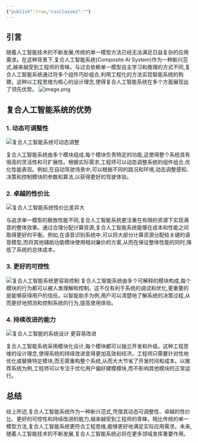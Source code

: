 ```yaml
---
{"publish":true,"cssclasses":""}
---
```


## 引言

随着人工智能技术的不断发展,传统的单一模型方法已经无法满足日益复杂的应用需求。在这种背景下,复合人工智能系统(Composite AI System)作为一种新兴范式,越来越受到工程师的青睐。与过去依赖单一模型自主学习和推理的方式不同,复合人工智能系统通过将多个组件巧妙组合,利用工程化的方法实现智能系统的构建。这种以工程思维为核心的设计理念,使得复合人工智能系统在多个方面展现出了领先优势。
![image.png](https://wifi-1308568485.cos.ap-nanjing.myqcloud.com/picture/202506161522751.png)
## 复合人工智能系统的优势

### 1. 动态可调整性

![复合人工智能系统可动态调整](https://wifi-1308568485.cos.ap-nanjing.myqcloud.com/picture/%2525E5%2525A4%25258D%2525E5%252590%252588%2525E4%2525BA%2525BA%2525E5%2525B7%2525A5%2525E6%252599%2525BA%2525E8%252583%2525BD%2525E7%2525B3%2525BB%2525E7%2525BB%25259F%2525E5%25258F%2525AF%2525E5%25258A%2525A8%2525E6%252580%252581%2525E8%2525B0%252583%2525E6%252595%2525B4.png)

复合人工智能系统由多个模块组成,每个模块负责特定的功能,这使得整个系统具有很高的灵活性和可扩展性。根据实际需求,工程师可以动态调整系统的组件组合,优化性能表现。例如,在自动驾驶场景中,可以根据不同的路况和环境,动态调整感知、决策和控制模块的参数和算法,以获得更好的驾驶体验。

### 2. 卓越的性价比

![复合人工智能系统性价比差异大](https://wifi-1308568485.cos.ap-nanjing.myqcloud.com/picture/%2525E5%2525A4%25258D%2525E5%252590%252588%2525E4%2525BA%2525BA%2525E5%2525B7%2525A5%2525E6%252599%2525BA%2525E8%252583%2525BD%2525E7%2525B3%2525BB%2525E7%2525BB%25259F%2525E6%252580%2525A7%2525E4%2525BB%2525B7%2525E6%2525AF%252594%2525E5%2525B7%2525AE%2525E5%2525BC%252582%2525E5%2525A4%2525A7.png)

与追求单一模型的极致性能不同,复合人工智能系统更注重在有限的资源下实现满意的整体效果。通过合理分配计算资源,复合人工智能系统能够在成本和性能之间取得更好的平衡。例如,在语音识别系统中,可以将大部分计算资源分配给关键的语音模型,而将其他辅助功能模块使用相对廉价的方案,从而在保证整体性能的同时,降低了系统的总体成本。

### 3. 更好的可控性
![复合人工智能系统更容易控制](https://wifi-1308568485.cos.ap-nanjing.myqcloud.com/picture/%2525E5%2525A4%25258D%2525E5%252590%252588%2525E4%2525BA%2525BA%2525E5%2525B7%2525A5%2525E6%252599%2525BA%2525E8%252583%2525BD%2525E7%2525B3%2525BB%2525E7%2525BB%25259F%2525E6%25259B%2525B4%2525E5%2525AE%2525B9%2525E6%252598%252593%2525E6%25258E%2525A7%2525E5%252588%2525B6.png)
复合人工智能系统由多个可解释的模块构成,每个模块的行为都可以被人类理解和控制。这不仅有利于系统的调试和优化,更重要的是能够获得用户的信任。以智能助手为例,用户可以清楚地了解系统的决策过程,从而更好地预测和控制系统的行为,提高使用体验。

### 4. 持续改进的能力
![复合人工智能的系统设计 更容易改进](https://wifi-1308568485.cos.ap-nanjing.myqcloud.com/picture/%2525E5%2525A4%25258D%2525E5%252590%252588%2525E4%2525BA%2525BA%2525E5%2525B7%2525A5%2525E6%252599%2525BA%2525E8%252583%2525BD%2525E7%25259A%252584%2525E7%2525B3%2525BB%2525E7%2525BB%25259F%2525E8%2525AE%2525BE%2525E8%2525AE%2525A1%252520%2525E6%25259B%2525B4%2525E5%2525AE%2525B9%2525E6%252598%252593%2525E6%252594%2525B9%2525E8%2525BF%25259B.png)

复合人工智能系统采用模块化设计,每个模块都可以独立开发和升级。这种工程思维的设计理念,使得系统的持续改进变得更加高效和经济。工程师只需要针对性地优化或替换特定模块,而无需重构整个系统,从而大大节省了开发时间和成本。以推荐系统为例,工程师可以专注于优化用户偏好建模模块,而不影响其他模块的正常运行。

## 总结

综上所述,复合人工智能系统作为一种新兴范式,凭借其动态可调整性、卓越的性价比、更好的可控性和持续改进的能力,越来越受到工程师的青睐。相比传统的单一模型方法,复合人工智能系统更符合工程思维,能够更好地满足实际应用需求。未来,随着人工智能技术的不断发展,复合人工智能系统必将在更多领域发挥重要作用。
